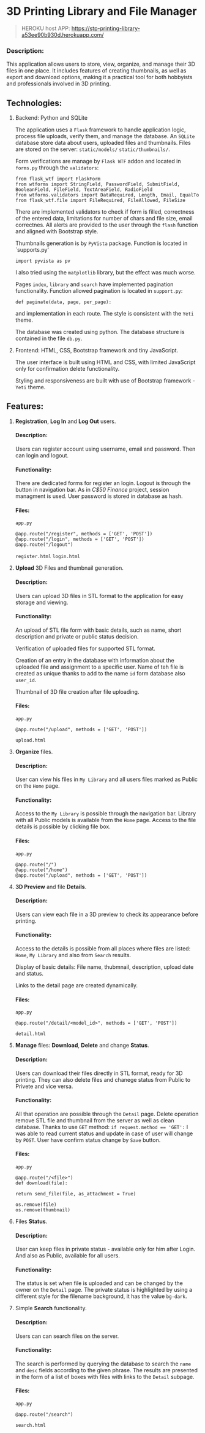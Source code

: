 # 3D Printing Library and File Manager

> HEROKU host APP: https://stp-printing-library-a53ee90b930d.herokuapp.com/

### Description:

This application allows users to store, view, organize, and manage their 3D files in one place. It includes features of creating thumbnails, as well as export and download options, making it a practical tool for both hobbyists and professionals involved in 3D printing.

## Technologies:

1. Backend: Python and SQLite

   The application uses a `Flask` framework to handle application logic, process file uploads, verify them, and manage the database.
   An `SQLite` database store data about users, uploaded files and thumbnails.
   Files are stored on the server:
   `static/models/`
   `static/thumbnails/`.

   Form verifications are manage by `Flask WTF` addon and located in `forms.py` through the `validators`:

   ```
   from flask_wtf import FlaskForm
   from wtforms import StringField, PasswordField, SubmitField, BooleanField, FileField, TextAreaField, RadioField
   from wtforms.validators import DataRequired, Length, Email, EqualTo
   from flask_wtf.file import FileRequired, FileAllowed, FileSize
   ```

   There are implemented validators to check if form is filled, correctness of the entered data, limitations for number of chars and file size, email correctnes. All alerts are provided to the user through the `flash` function and aligned with Bootstrap style.

   Thumbnails generation is by `PyVista` package. Function is located in `supports.py'

   ```
   import pyvista as pv
   ```

   I also tried using the `matplotlib` library, but the effect was much worse.

   Pages `index`, `library` and `search` have implemented pagination functionality. Function allowed pagination is located in `support.py`:

   ```
   def paginate(data, page, per_page):
   ```

   and implementation in each route. The style is consistent with the `Yeti` theme.

   The database was created using python. The database structure is contained in the file `db.py`.

2. Frontend: HTML, CSS, Bootstrap framework and tiny JavaScript.

   The user interface is built using HTML and CSS, with limited JavaScript only for confirmation delete functionality.

   Styling and responsiveness are built with use of Bootstrap framework - `Yeti` theme.

## Features:

1. **Registration**, **Log In** and **Log Out** users.

   #### Description:

   Users can register account using username, email and password. Then can login and logout.

   #### Functionality:

   There are dedicated forms for register an login. Logout is through the button in navigation bar. As in _C$50 Finance_ project, session managment is used. User password is stored in database as hash.

   #### Files:

   `app.py`

   ```
   @app.route("/register", methods = ['GET', 'POST'])
   @app.route("/login", methods = ['GET', 'POST'])
   @app.route("/logout")
   ```

   `register.html`
   `login.html`

2. **Upload** 3D Files and thumbnail generation.

   #### Description:

   Users can upload 3D files in STL format to the application for easy storage and viewing.

   #### Functionality:

   An upload of STL file form with basic details, such as name, short description and private or public status decision.

   Verification of uploaded files for supported STL format.

   Creation of an entry in the database with information about the uploaded file and assignment to a specific user. Name of teh file is created as unique thanks to add to the name `id` form database also `user_id`.

   Thumbnail of 3D file creation after file uploading.

   #### Files:

   `app.py`

   ```
   @app.route("/upload", methods = ['GET', 'POST'])
   ```

   `upload.html`

3. **Organize** files.

   #### Description:

   User can view his files in `My Library` and all users files marked as Public on the `Home` page.

   #### Functionality:

   Access to the `My Library` is possible through the navigation bar. Library with all Public models is available from the `Home` page.
   Access to the file details is possible by clicking file box.

   #### Files:

   `app.py`

   ```
   @app.route("/")
   @app.route("/home")
   @app.route("/upload", methods = ['GET', 'POST'])
   ```

4. **3D Preview** and file **Details**.

   #### Description:

   Users can view each file in a 3D preview to check its appearance before printing.

   #### Functionality:

   Access to the details is possible from all places where files are listed: `Home`, `My Library` and also from `Search` results.

   Display of basic details: File name, thubmnail, description, upload date and status.

   Links to the detail page are created dynamically.

   #### Files:

   `app.py`

   ```
   @app.route("/detail/<model_id>", methods = ['GET', 'POST'])
   ```

   `detail.html`

5. **Manage** files: **Download**, **Delete** and change **Status**.

   #### Description:

   Users can download their files directly in STL format, ready for 3D printing. They can also delete files and chanege status from Public to Privete and vice versa.

   #### Functionality:

   All that operation are possible through the `Detail` page. Delete operation remove STL file and thumbnail from the server as well as clean database.
   Thanks to use `GET` method: `if request.method == 'GET':` I was able to read current status and update in case of user will change by `POST`. User have confirm status change by `Save` button.

   #### Files:

   `app.py`

   ```
   @app.route("/<file>")
   def download(file):

   return send_file(file, as_attachment = True)
   ```

   ```
   os.remove(file)
   os.remove(thumbnail)
   ```

6. Files **Status**.

   #### Description:

   User can keep files in private status - available only for him after Login. And also as Public, available for all users.

   #### Functionality:

   The status is set when file is uploaded and can be changed by the owner on the `Detail` page. The private status is highlighted by using a different style for the filename background, it has the value `bg-dark`.

7. Simple **Search** functionality.

   #### Description:

   Users can can search files on the server.

   #### Functionality:

   The search is performed by querying the database to search the `name` and `desc` fields according to the given phrase. The results are presented in the form of a list of boxes with files with links to the `Detail` subpage.

   #### Files:

   `app.py`

   ```
   @app.route("/search")
   ```

   `search.html`
